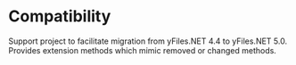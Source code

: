 # Compatibility

Support project to facilitate migration from yFiles.NET 4.4 to yFiles.NET 5.0.
    Provides extension methods which mimic removed or changed methods.

